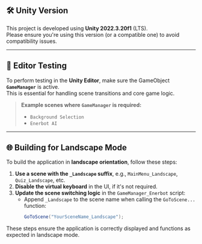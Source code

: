 ## 🛠 Unity Version

This project is developed using **Unity 2022.3.20f1** (LTS).  
Please ensure you're using this version (or a compatible one) to avoid compatibility issues.

---

## 🧪 Editor Testing

To perform testing in the **Unity Editor**, make sure the GameObject **`GameManager`** is active.  
This is essential for handling scene transitions and core game logic.

> **Example scenes where `GameManager` is required:**  
> - `Background Selection`  
> - `Enerbot AI`

---

## 🌐 Building for Landscape Mode

To build the application in **landscape orientation**, follow these steps:

1. **Use a scene with the `_Landscape` suffix**, e.g., `MainMenu_Landscape`, `Quiz_Landscape`, etc.
2. **Disable the virtual keyboard** in the UI, if it's not required.
3. **Update the scene switching logic** in the `GameManager_Enerbot` script:
   - Append `_Landscape` to the scene name when calling the `GoToScene...` function:
     ```csharp
     GoToScene("YourSceneName_Landscape");
     ```

These steps ensure the application is correctly displayed and functions as expected in landscape mode.


